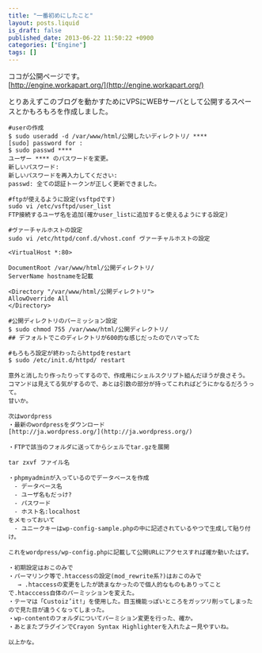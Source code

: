 ```yaml
---
title: "一番初めにしたこと"
layout: posts.liquid
is_draft: false
published_date: 2013-06-22 11:50:22 +0900
categories: ["Engine"]
tags: []
---
```


ココが公開ページです。  
[http://engine.workapart.org/](http://engine.workapart.org/)

とりあえずこのブログを動かすためにVPSにWEBサーバとして公開するスペースとかもろもろを作成しました。

    #userの作成
    $ sudo useradd -d /var/www/html/公開したいディレクトリ/ ****
    [sudo] password for :
    $ sudo passwd ****
    ユーザー **** のパスワードを変更。
    新しいパスワード:
    新しいパスワードを再入力してください:
    passwd: 全ての認証トークンが正しく更新できました。

    #ftpが使えるように設定(vsftpdです)
    sudo vi /etc/vsftpd/user_list
    FTP接続するユーザ名を追加(確かuser_listに追加すると使えるようにする設定)

    #ヴァーチャルホストの設定
    sudo vi /etc/httpd/conf.d/vhost.conf ヴァーチャルホストの設定

    <VirtualHost *:80>

    DocumentRoot /var/www/html/公開ディレクトリ/
    ServerName hostnameを記載

    <Directory "/var/www/html/公開ディレクトリ">
    AllowOverride All
    </Directory>

    #公開ディレクトリのパーミッション設定
    $ sudo chmod 755 /var/www/html/公開ディレクトリ/
    ## デフォルトでこのディレクトリが600的な感じだったのでハマってた

    #もろもろ設定が終わったらhttpdをrestart
    $ sudo /etc/init.d/httpd/ restart

    意外と消したり作ったりってするので、作成用にシェルスクリプト組んだほうが良さそう。
    コマンドは見えてる気がするので、あとは引数の部分が持ってこれればどうにかなるだろうって。
    甘いか。

    次はwordpress
    ・最新のwordpressをダウンロード
    [http://ja.wordpress.org/](http://ja.wordpress.org/)

    ・FTPで該当のフォルダに送ってからシェルでtar.gzを展開

    tar zxvf ファイル名

    ・phpmyadminが入っているのでデータベースを作成
    　- データベース名
    　- ユーザ名もだっけ?
    　- パスワード
    　- ホスト名:localhost
    をメモっておいて
    　- ユニークキーはwp-config-sample.phpの中に記述されているやつで生成して貼り付け。

    これをwordpress/wp-config.phpに記載して公開URLにアクセスすれば確か動いたはず。

    ・初期設定はおこのみで
    ・パーマリンク等で.htaccessの設定(mod_rewrite系?)はおこのみで
    　 → .htaccessの変更をしたが読まなかったので個人的なものもありってことで.htacccess自体のパーミッションを変えた。
    ・テーマは「Custoiz’it!」を使用した。目玉機能っぽいところをガッツリ削ってしまったので見た目が違うくなってしまった。
    ・wp-contentのフォルダについてパーミション変更を行った、確か。
    ・あとまたプラグインでCrayon Syntax Highlighterを入れたよー見やすいね。

    以上かな。


